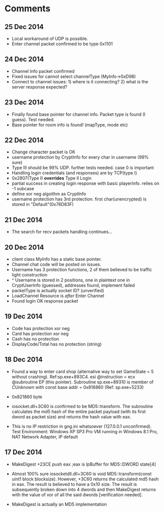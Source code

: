 Comments
=====
25 Dec 2014
-----
- Local workaround of UDP is possible.
- Enter channel packet confirmed to be type 0x1101

24 Dec 2014
-----
- Channel Info packet confirmed
- Fixed issues for cannot select channelType (MyInfo->0xD98)
- Connect to channel issues: 1) where is it connecting? 2) what is the server response expected?

23 Dec 2014
-----
- Finally found base pointer for channel info. Packet type is found (I guess). Test needed.
- Base pointer for room info is found! (mapType, mode etc)

22 Dec 2014
-----
- Change character packet is OK
- username protection by CryptInfo for every char in username (99% sure)
- Type III should be 99% UDP. further tests needed. case 0 is important
- Handling login credentials (and responses) are by TCP(type I)
- 0x2807(Type I) **overrides** Type II Login
- partial success in creating login response with basic playerInfo. relies on -1 subcase
- define xor neg algoithm as CryptInfo
- username protection has 3rd protection. first char(unencrypted) is stored in "Default"(0x76D83F)

21 Dec 2014
-----
- The search for recv packets handling continues...

20 Dec 2014
-----
- client class MyInfo has a static base pointer.
- Channel chat code will be posted on issues.
- Username has 3 protection functions, 2 of them believed to be traffic light construction
- ^ Username is stored in 2 positions, one in plaintext one in CryptUserInfo (guessed), addresses found, implement failed
- packetType is actually socket ID? (unverified)
- LoadChannel Resource is *after* Enter Channel
- Found login OK response packet

19 Dec 2014
-----
- Code has protection xor neg
- Card has protection xor neg
- Cash has no protection
- DisplayCode/Total has no protection  (string)

18 Dec 2014
-----
- Found a way to enter card shop (alternative way to set GameState = 5 without crashing). Ref:sp.exe+893C4. esi @instruction = ecx @subroutine EP (this pointer). Subroutine sp.exe+89310 is member of *CUnknown* with const base addr = 0x816860 (Ref: sp.exe+5233)
- 0x821860 byte

- iosocket.dll+3C60 is confirmed to be MD5::transform. The subroutine calculates the md5 hash of the entire packet payload (with its first dword as packet size) and returns the hash value with eax.

- This is no IP restriction in gng.ini whatsoever (127.0.0.1 unconfirmed). Test Environment: Windows XP SP3 Pro VM running in Windows 8.1 Pro, NAT Network Adapter, IP default

17 Dec 2014
-----
- MakeDigest +23CE push eax ;eax is lpBuffer for MD5::DWORD state[4]

- Almost 100% sure iosocketdll.dll+3C60 is void MD5::transform(const uint1 block	blocksize). However, +3C60 returns the calculated md5 hash in eax. The result is believed to have a 0x10 size. The result is subsequently broken down into 4 dwords and then MakeDigest returns with the value of xor of all the said dwords [verification needed].

- MakeDigest is actually an MD5 implementation

